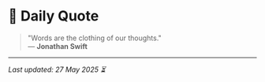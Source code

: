 # 📜 Daily Quote

> "Words are the clothing of our thoughts."  
> — **Jonathan Swift**

---

_Last updated: 27 May 2025 ⏳_
